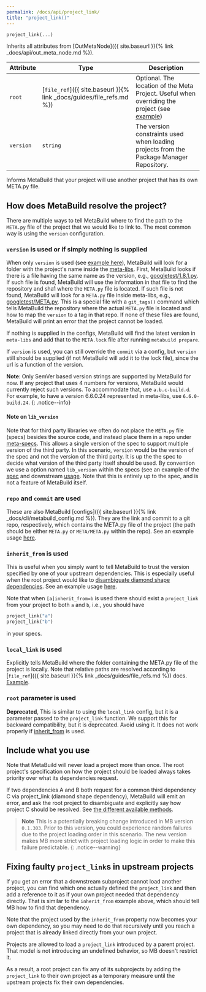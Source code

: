 ```yaml
---
permalink: /docs/api/project_link/
title: "project_link()"
---
```


```python
project_link(...)
```

Inherits all attributes from [OutMetaNode]({{ site.baseurl }}{% link _docs/api/out_meta_node.md %}).

| Attribute | Type | Description |
|-----------|------|-------------|
| `root` | [`file_ref`]({{ site.baseurl }}{% link _docs/guides/file_refs.md %}) | Optional. The location of the Meta Project. Useful when overriding the project (see [example](https://git.corp.adobe.com/meta-samples/custom_repos)) |
| `version` | `string` | The version constraints used when loading projects from the Package Manager Repository. |

Informs MetaBuild that your project will use another project that has its own META.py file.

## How does MetaBuild resolve the project?

There are multiple ways to tell MetaBuild where to find the path to the `META.py` file of the project that we would like to link to. The most common way is using the `version` configuration.

### `version` is used or if simply nothing is supplied

When only `version` is used (see [example here](https://git.corp.adobe.com/euclid/stager/blob/develop/META/META.lock#L132-L133)), MetaBuild will look for a folder with the project's name inside the [meta-libs](https://git.corp.adobe.com/meta-build/meta-libs/tree/main/libs). First, MetaBuild looks if there is a file having the same name as the version, e.g., [googletest/1.8.1.py](https://git.corp.adobe.com/meta-build/meta-libs/blob/main/libs/googletest/1.8.1.py). If such file is found, MetaBuild will use the information in that file to find the repository and sha1 where the `META.py` file is located. If such file is not found, MetaBuild will look for a `META.py` file inside meta-libs, e.g., [googletest/META.py](https://git.corp.adobe.com/meta-build/meta-libs/blob/main/libs/googletest/META.py). This is a special file with a `git_tags()` command which tells MetaBuild the repository where the actual `META.py` file is located and how to map the `version` to a tag in that repo. If none of these files are found, MetaBuild will print an error that the project cannot be loaded.

If nothing is supplied in the configs, MetaBuild will find the latest version in `meta-libs` and add that to the `META.lock` file after running `metabuild prepare`.

If `version` is used, you can still override the `commit` via a config, but `version` still should be supplied (if not MetaBuild will add it to the lock file), since the url is a function of the version.

**Note**: Only SemVer based version strings are supported by MetaBuild for now. If any project that uses 4 numbers for versions, MetaBuild would currently reject such versions. To accommodate that, use `a.b.c-build.d`. For example, to have a version 6.6.0.24 represented in meta-libs, use `6.6.0-build.24`.
{: .notice--info}

#### Note on `lib_version`

Note that for third party libraries we often do not place the `META.py` file (specs) besides the source code, and instead place them in a repo under [meta-specs](https://git.corp.adobe.com/meta-specs). This allows a single version of the spec to support multiple version of the third party. In this scenario, `version` would be the version of the spec and not the version of the third party. It is up the the spec to decide what version of the third party itself should be used. By convention we use a option named `lib_version` within the specs (see an example of the [spec](https://git.corp.adobe.com/meta-specs/glad/blob/bb09ea6c9bfca8bdb8abc82ffc6e1352cd621ebd/options.meta.py#L5-L14) and downstream [usage](https://git.corp.adobe.com/euclid/stager/blob/f7c29c0e73f9e75307d2f9d32019684743e1fea8/META/META.lock#L147-L149). Note that this is entirely up to the spec, and is not a feature of MetaBuild itself.

### `repo` and `commit` are used

These are also MetaBuild [configs]({{ site.baseurl }}{% link _docs/cli/metabuild_config.md %}). They are the link and commit to a git repo, respectively, which contains the META.py file of the project (the path should be either `META.py` or `META/META.py` within the repo). See an example usage [here](https://git.corp.adobe.com/euclid/stager/blob/f7c29c0e73f9e75307d2f9d32019684743e1fea8/META/META.lock#L174-L176).

### `inherit_from` is used

This is useful when you simply want to tell MetaBuild to trust the version specified by one of your upstream dependencies. This is especially useful when the root project would like to [disambiguate diamond shape dependencies](#include-what-you-use). See an example usage [here](https://git.corp.adobe.com/euclid/stager/blob/f7c29c0e73f9e75307d2f9d32019684743e1fea8/META/META.lock#L59-L60).

Note that when `[a]inherit_from=b` is used there should exist a `project_link` from your project to both `a` and `b`, i.e., you should have
```python
project_link("a")
project_link("b")
```
in your specs.


### `local_link` is used

Explicitly tells MetaBuild where the folder containing the META.py file of the project is locally. Note that relative paths are resolved according to [`file_ref`]({{ site.baseurl }}{% link _docs/guides/file_refs.md %}) docs. [Example](https://git.corp.adobe.com/meta-samples/custom_repos/blob/58c85444c47eafc66f4f1ecbb51ef25952bb93a9/META.py#L11).

### `root` parameter is used

__Deprecated__, This is similar to using the `local_link` config, but it is a parameter passed to the `project_link` function. We support this for backward compatibility, but it is deprecated. Avoid using it. It does not work properly if [inherit_from](#inherit_from-is-used) is used.

## Include what you use

Note that MetaBuild will never load a project more than once. The root project's specification on how the project should be loaded always takes priority over what its dependencies request. 

If two dependencies A and B both request for a common third dependency C via project_link (diamond shape dependency), MetaBuild will emit an error, and ask the root project to disambiguate and explicitly say how project C should be resolved. See [the different available methods](#how-does-metabuild-resolve-the-project).

> **Note**  This is a potentially breaking change introduced in MB version `0.1.303`. Prior to this version, you could experience random failures due to the project loading order in this scenario. The new version makes MB more strict with project loading logic in order to make this failure predictable.
{: .notice--warning}


## Fixing faulty `project_link`s in upstream projects

If you get an error that a downstream subproject cannot load another project, you can find which one actually defined the `project_link` and then add a reference to it as if your own project needed that dependency directly. That is similar to the `inherit_from` example above, which should tell MB how to find that dependency.

Note that the project used by the `inherit_from` property now becomes your own dependency, so you may need to do that recursively until you reach a project that is already linked directly from your own project.

Projects are allowed to load a `project_link` introduced by a parent project. That model is not introducing an undefined behavior, so MB doesn't restrict it.

As a result, a root project can fix any of its subprojects by adding the `project_link` to their own project as a temporary measure until the upstream projects fix their own dependencies.

